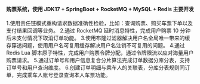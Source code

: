 #### 购票系统，使用 JDK17 + SpringBoot + RocketMQ + MySQL + Redis 主要开发
  1.使用责任链模式重构请求数据准确性检验，比如：查询购票、购买车票下单以及支付结果回调等业务。
  2.通过 RocketMQ 延时消息特性，完成用户购票 10 分钟后未支付情况下取消订单功能。
  3.使用布隆过滤器解决用户名全局唯一带来的缓存穿透问题，使用用户名可复用缓存解决用户名注销不可复用的问题。
  4.通过 Redis Lua 脚本原子特性，完成用户购票令牌分配，通过令牌限流以应对海量用户购票请求。
  5.通过订单号和用户信息复合分片算法完成订单数据分库分表，支持订单号和用户查询维度。
  6.创建订单明细与乘车人的关联表，分库分表规则同订单，完成乘车人账号登录查询本人车票功能。
